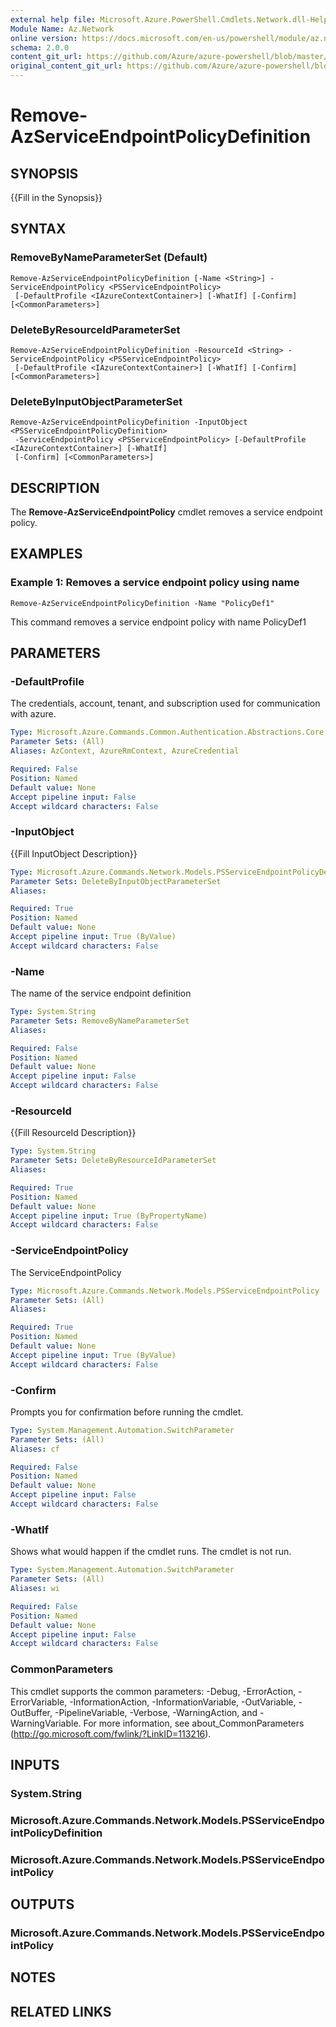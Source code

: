 ```yaml
---
external help file: Microsoft.Azure.PowerShell.Cmdlets.Network.dll-Help.xml
Module Name: Az.Network
online version: https://docs.microsoft.com/en-us/powershell/module/az.network/remove-azserviceendpointpolicydefinition
schema: 2.0.0
content_git_url: https://github.com/Azure/azure-powershell/blob/master/src/ResourceManager/Network/Commands.Network/help/Remove-AzServiceEndpointPolicyDefinition.md
original_content_git_url: https://github.com/Azure/azure-powershell/blob/master/src/ResourceManager/Network/Commands.Network/help/Remove-AzServiceEndpointPolicyDefinition.md
---
```


# Remove-AzServiceEndpointPolicyDefinition

## SYNOPSIS
{{Fill in the Synopsis}}

## SYNTAX

### RemoveByNameParameterSet (Default)
```
Remove-AzServiceEndpointPolicyDefinition [-Name <String>] -ServiceEndpointPolicy <PSServiceEndpointPolicy>
 [-DefaultProfile <IAzureContextContainer>] [-WhatIf] [-Confirm] [<CommonParameters>]
```

### DeleteByResourceIdParameterSet
```
Remove-AzServiceEndpointPolicyDefinition -ResourceId <String> -ServiceEndpointPolicy <PSServiceEndpointPolicy>
 [-DefaultProfile <IAzureContextContainer>] [-WhatIf] [-Confirm] [<CommonParameters>]
```

### DeleteByInputObjectParameterSet
```
Remove-AzServiceEndpointPolicyDefinition -InputObject <PSServiceEndpointPolicyDefinition>
 -ServiceEndpointPolicy <PSServiceEndpointPolicy> [-DefaultProfile <IAzureContextContainer>] [-WhatIf]
 [-Confirm] [<CommonParameters>]
```

## DESCRIPTION
The **Remove-AzServiceEndpointPolicy** cmdlet removes a service endpoint policy.

## EXAMPLES

### Example 1: Removes a service endpoint policy using name
```
Remove-AzServiceEndpointPolicyDefinition -Name "PolicyDef1"
```

This command removes a service endpoint policy with name PolicyDef1

## PARAMETERS

### -DefaultProfile
The credentials, account, tenant, and subscription used for communication with azure.

```yaml
Type: Microsoft.Azure.Commands.Common.Authentication.Abstractions.Core.IAzureContextContainer
Parameter Sets: (All)
Aliases: AzContext, AzureRmContext, AzureCredential

Required: False
Position: Named
Default value: None
Accept pipeline input: False
Accept wildcard characters: False
```

### -InputObject
{{Fill InputObject Description}}

```yaml
Type: Microsoft.Azure.Commands.Network.Models.PSServiceEndpointPolicyDefinition
Parameter Sets: DeleteByInputObjectParameterSet
Aliases:

Required: True
Position: Named
Default value: None
Accept pipeline input: True (ByValue)
Accept wildcard characters: False
```

### -Name
The name of the service endpoint definition

```yaml
Type: System.String
Parameter Sets: RemoveByNameParameterSet
Aliases:

Required: False
Position: Named
Default value: None
Accept pipeline input: False
Accept wildcard characters: False
```

### -ResourceId
{{Fill ResourceId Description}}

```yaml
Type: System.String
Parameter Sets: DeleteByResourceIdParameterSet
Aliases:

Required: True
Position: Named
Default value: None
Accept pipeline input: True (ByPropertyName)
Accept wildcard characters: False
```

### -ServiceEndpointPolicy
The ServiceEndpointPolicy

```yaml
Type: Microsoft.Azure.Commands.Network.Models.PSServiceEndpointPolicy
Parameter Sets: (All)
Aliases:

Required: True
Position: Named
Default value: None
Accept pipeline input: True (ByValue)
Accept wildcard characters: False
```

### -Confirm
Prompts you for confirmation before running the cmdlet.

```yaml
Type: System.Management.Automation.SwitchParameter
Parameter Sets: (All)
Aliases: cf

Required: False
Position: Named
Default value: None
Accept pipeline input: False
Accept wildcard characters: False
```

### -WhatIf
Shows what would happen if the cmdlet runs. The cmdlet is not run.

```yaml
Type: System.Management.Automation.SwitchParameter
Parameter Sets: (All)
Aliases: wi

Required: False
Position: Named
Default value: None
Accept pipeline input: False
Accept wildcard characters: False
```

### CommonParameters
This cmdlet supports the common parameters: -Debug, -ErrorAction, -ErrorVariable, -InformationAction, -InformationVariable, -OutVariable, -OutBuffer, -PipelineVariable, -Verbose, -WarningAction, and -WarningVariable. For more information, see about_CommonParameters (http://go.microsoft.com/fwlink/?LinkID=113216).

## INPUTS

### System.String

### Microsoft.Azure.Commands.Network.Models.PSServiceEndpointPolicyDefinition

### Microsoft.Azure.Commands.Network.Models.PSServiceEndpointPolicy

## OUTPUTS

### Microsoft.Azure.Commands.Network.Models.PSServiceEndpointPolicy

## NOTES

## RELATED LINKS
